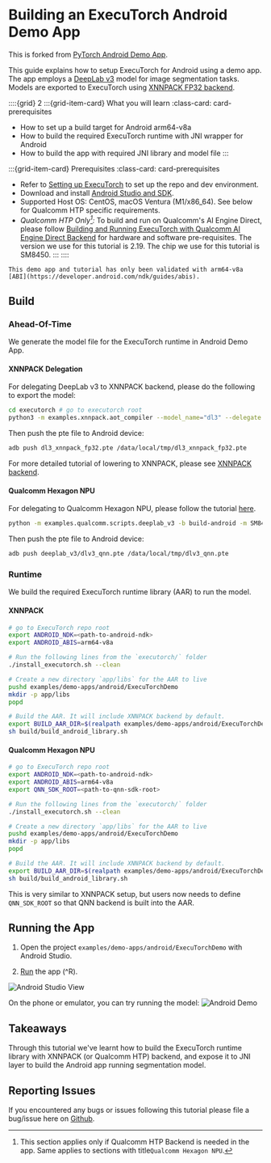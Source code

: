 # Building an ExecuTorch Android Demo App

This is forked from [PyTorch Android Demo App](https://github.com/pytorch/android-demo-app).

This guide explains how to setup ExecuTorch for Android using a demo app. The app employs a [DeepLab v3](https://pytorch.org/hub/pytorch_vision_deeplabv3_resnet101/) model for image segmentation tasks. Models are exported to ExecuTorch using [XNNPACK FP32 backend](tutorial-xnnpack-delegate-lowering.md).

::::{grid} 2
:::{grid-item-card}  What you will learn
:class-card: card-prerequisites
* How to set up a build target for Android arm64-v8a
* How to build the required ExecuTorch runtime with JNI wrapper for Android
* How to build the app with required JNI library and model file
:::

:::{grid-item-card} Prerequisites
:class-card: card-prerequisites
* Refer to [Setting up ExecuTorch](https://pytorch.org/executorch/stable/getting-started-setup) to set up the repo and dev environment.
* Download and install [Android Studio and SDK](https://developer.android.com/studio).
* Supported Host OS: CentOS, macOS Ventura (M1/x86_64). See below for Qualcomm HTP specific requirements.
* *Qualcomm HTP Only[^1]:* To build and run on Qualcomm's AI Engine Direct, please follow [Building and Running ExecuTorch with Qualcomm AI Engine Direct Backend](backends-qualcomm.md) for hardware and software pre-requisites. The version we use for this tutorial is 2.19. The chip we use for this tutorial is SM8450.
:::
::::

[^1]: This section applies only if Qualcomm HTP Backend is needed in the app. Same applies to sections with title`Qualcomm Hexagon NPU`.

```{note}
This demo app and tutorial has only been validated with arm64-v8a [ABI](https://developer.android.com/ndk/guides/abis).
```


## Build

### Ahead-Of-Time

We generate the model file for the ExecuTorch runtime in Android Demo App.

#### XNNPACK Delegation

For delegating DeepLab v3 to XNNPACK backend, please do the following to export the model:

```bash
cd executorch # go to executorch root
python3 -m examples.xnnpack.aot_compiler --model_name="dl3" --delegate
```

Then push the pte file to Android device:

```bash
adb push dl3_xnnpack_fp32.pte /data/local/tmp/dl3_xnnpack_fp32.pte
```

For more detailed tutorial of lowering to XNNPACK, please see [XNNPACK backend](backends-xnnpack.md).

#### Qualcomm Hexagon NPU

For delegating to Qualcomm Hexagon NPU, please follow the tutorial [here](backends-qualcomm.md).

```bash
python -m examples.qualcomm.scripts.deeplab_v3 -b build-android -m SM8450 -s <adb_connected_device_serial>
```

Then push the pte file to Android device:

```bash
adb push deeplab_v3/dlv3_qnn.pte /data/local/tmp/dlv3_qnn.pte
```

### Runtime

We build the required ExecuTorch runtime library (AAR) to run the model.

#### XNNPACK

```bash
# go to ExecuTorch repo root
export ANDROID_NDK=<path-to-android-ndk>
export ANDROID_ABIS=arm64-v8a

# Run the following lines from the `executorch/` folder
./install_executorch.sh --clean

# Create a new directory `app/libs` for the AAR to live
pushd examples/demo-apps/android/ExecuTorchDemo
mkdir -p app/libs
popd

# Build the AAR. It will include XNNPACK backend by default.
export BUILD_AAR_DIR=$(realpath examples/demo-apps/android/ExecuTorchDemo/app/libs)
sh build/build_android_library.sh
```

#### Qualcomm Hexagon NPU

```bash
# go to ExecuTorch repo root
export ANDROID_NDK=<path-to-android-ndk>
export ANDROID_ABIS=arm64-v8a
export QNN_SDK_ROOT=<path-to-qnn-sdk-root>

# Run the following lines from the `executorch/` folder
./install_executorch.sh --clean

# Create a new directory `app/libs` for the AAR to live
pushd examples/demo-apps/android/ExecuTorchDemo
mkdir -p app/libs
popd

# Build the AAR. It will include XNNPACK backend by default.
export BUILD_AAR_DIR=$(realpath examples/demo-apps/android/ExecuTorchDemo/app/libs)
sh build/build_android_library.sh
```

This is very similar to XNNPACK setup, but users now needs to define `QNN_SDK_ROOT` so that
QNN backend is built into the AAR.

## Running the App

1. Open the project `examples/demo-apps/android/ExecuTorchDemo` with Android Studio.

2. [Run](https://developer.android.com/studio/run) the app (^R).

<img src="_static/img/android_studio.png" alt="Android Studio View" /><br>

On the phone or emulator, you can try running the model:
<img src="_static/img/android_demo_run.png" alt="Android Demo" /><br>

## Takeaways
Through this tutorial we've learnt how to build the ExecuTorch runtime library with XNNPACK (or Qualcomm HTP) backend, and expose it to JNI layer to build the Android app running segmentation model.

## Reporting Issues

If you encountered any bugs or issues following this tutorial please file a bug/issue here on [Github](https://github.com/pytorch/executorch/issues/new).
